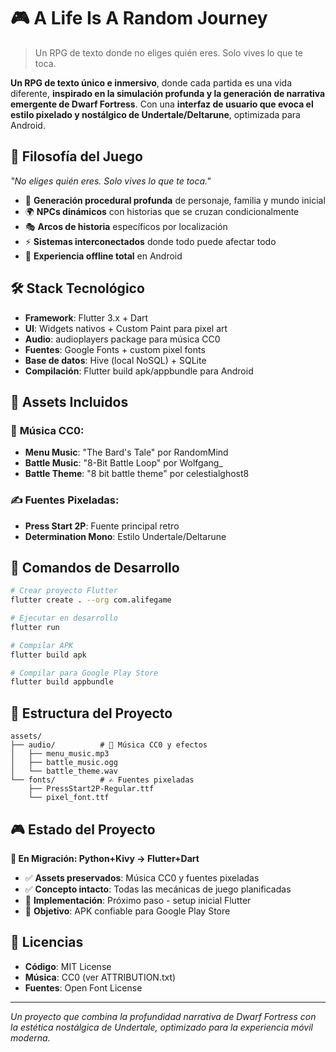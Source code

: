# 🎮 A Life Is A Random Journey

> Un RPG de texto donde no eliges quién eres. Solo vives lo que te toca.

**Un RPG de texto único e inmersivo**, donde cada partida es una vida diferente, **inspirado en la simulación profunda y la generación de narrativa emergente de Dwarf Fortress**. Con una **interfaz de usuario que evoca el estilo pixelado y nostálgico de Undertale/Deltarune**, optimizada para Android.

## 🎯 **Filosofía del Juego**

*"No eliges quién eres. Solo vives lo que te toca."*

- 🧬 **Generación procedural profunda** de personaje, familia y mundo inicial
- 🌍 **NPCs dinámicos** con historias que se cruzan condicionalmente  
- 🎭 **Arcos de historia** específicos por localización
- ⚡ **Sistemas interconectados** donde todo puede afectar todo
- 📱 **Experiencia offline total** en Android

## 🛠️ **Stack Tecnológico**

- **Framework**: Flutter 3.x + Dart
- **UI**: Widgets nativos + Custom Paint para pixel art
- **Audio**: audioplayers package para música CC0
- **Fuentes**: Google Fonts + custom pixel fonts  
- **Base de datos**: Hive (local NoSQL) + SQLite
- **Compilación**: Flutter build apk/appbundle para Android

## 🎨 **Assets Incluidos**

### 🎵 **Música CC0:**
- **Menu Music**: "The Bard's Tale" por RandomMind
- **Battle Music**: "8-Bit Battle Loop" por Wolfgang_  
- **Battle Theme**: "8 bit battle theme" por celestialghost8

### ✍️ **Fuentes Pixeladas:**
- **Press Start 2P**: Fuente principal retro
- **Determination Mono**: Estilo Undertale/Deltarune

## 🚀 **Comandos de Desarrollo**

```bash
# Crear proyecto Flutter
flutter create . --org com.alifegame

# Ejecutar en desarrollo
flutter run

# Compilar APK
flutter build apk

# Compilar para Google Play Store
flutter build appbundle
```

## 📁 **Estructura del Proyecto**

```
assets/
├── audio/          # 🎵 Música CC0 y efectos
│   ├── menu_music.mp3
│   ├── battle_music.ogg
│   └── battle_theme.wav
└── fonts/          # ✍️ Fuentes pixeladas
    ├── PressStart2P-Regular.ttf
    └── pixel_font.ttf
```

## 🎮 **Estado del Proyecto**

**🔄 En Migración: Python+Kivy → Flutter+Dart**

- ✅ **Assets preservados**: Música CC0 y fuentes pixeladas
- ✅ **Concepto intacto**: Todas las mecánicas de juego planificadas
- 🔄 **Implementación**: Próximo paso - setup inicial Flutter
- 🎯 **Objetivo**: APK confiable para Google Play Store

## 📜 **Licencias**

- **Código**: MIT License
- **Música**: CC0 (ver ATTRIBUTION.txt)
- **Fuentes**: Open Font License

---

*Un proyecto que combina la profundidad narrativa de Dwarf Fortress con la estética nostálgica de Undertale, optimizado para la experiencia móvil moderna.*
